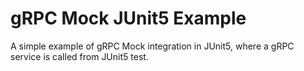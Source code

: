 # gRPC Mock JUnit5 Example

A simple example of gRPC Mock integration in JUnit5, where a gRPC service is called from JUnit5 test.